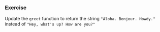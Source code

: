 <!--{ ids:[144], language:'JavaScript', type:'workshop', order: 0, name:'DRY Principle', description:"Don't Repeat Yourself" } -->
### Exercise

Update the `greet` function to return the string `"Aloha. Bonjour. Howdy."` instead of `"Hey, what's up? How are you?"`
